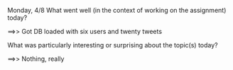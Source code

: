 Monday, 4/8
What went well (in the context of working on the assignment) today?

==>> Got DB loaded with six users and twenty tweets

What was particularly interesting or surprising about the topic(s) today?

==>> Nothing, really
